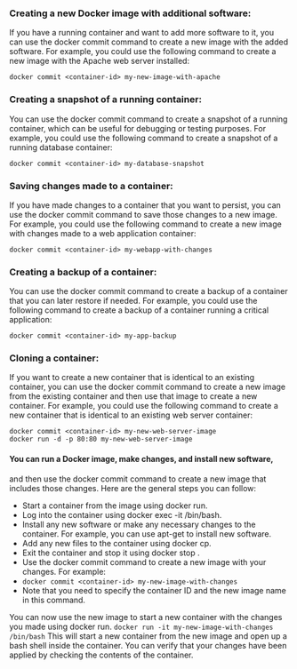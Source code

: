 ### Creating a new Docker image with additional software: 
If you have a running container and want to add more software to it, 
you can use the docker commit command to create a new image with the added software. 
For example, you could use the following command to create a new image with the Apache web server installed:
```
docker commit <container-id> my-new-image-with-apache
```
### Creating a snapshot of a running container: 
You can use the docker commit command to create a snapshot of a running container, 
which can be useful for debugging or testing purposes. 
For example, you could use the following command to create a snapshot of a running database container:
```
docker commit <container-id> my-database-snapshot
```
### Saving changes made to a container: 
If you have made changes to a container that you want to persist, 
you can use the docker commit command to save those changes to a new image. 
For example, you could use the following command to create a new image with changes made to a web application container:
```
docker commit <container-id> my-webapp-with-changes
```
### Creating a backup of a container: 
You can use the docker commit command to create a backup of a container that you can later restore if needed. 
For example, you could use the following command to create a backup of a container running a critical application:
```
docker commit <container-id> my-app-backup
```
### Cloning a container: 
If you want to create a new container that is identical to an existing container, 
you can use the docker commit command to create a new image from the existing container 
and then use that image to create a new container. For example, you could use the following command 
to create a new container that is identical to an existing web server container:
```
docker commit <container-id> my-new-web-server-image
docker run -d -p 80:80 my-new-web-server-image
```

#### You can run a Docker image, make changes, and install new software, 
and then use the docker commit command to create a new image that includes those changes. 
Here are the general steps you can follow:

- Start a container from the image using docker run.
- Log into the container using docker exec -it <container-id> /bin/bash.
- Install any new software or make any necessary changes to the container. For example, you can use apt-get to install new software.
- Add any new files to the container using docker cp.
- Exit the container and stop it using docker stop <container-id>.
- Use the docker commit command to create a new image with your changes. For example:
- ```docker commit <container-id> my-new-image-with-changes```
- Note that you need to specify the container ID and the new image name in this command.

You can now use the new image to start a new container with the changes you made using docker run.
```docker run -it my-new-image-with-changes /bin/bash```
This will start a new container from the new image and open up a bash shell inside the container. 
  You can verify that your changes have been applied by checking the contents of the container.






  
